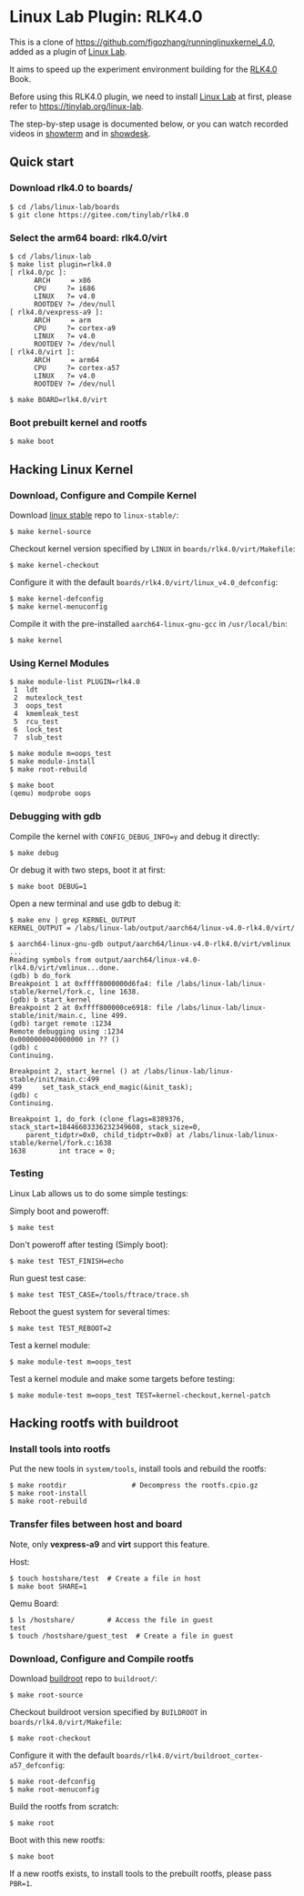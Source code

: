 
# Linux Lab Plugin: RLK4.0

This is a clone of <https://github.com/figozhang/runninglinuxkernel_4.0>, added as a plugin of [Linux Lab](https://gitee.com/tinylab/linux-lab).

It aims to speed up the experiment environment building for the [RLK4.0](http://www.epubit.com.cn/book/details/4835) Book.

Before using this RLK4.0 plugin, we need to install [Linux Lab](https://gitee.com/tinylab/linux-lab) at first, please refer to <https://tinylab.org/linux-lab>.

The step-by-step usage is documented below, or you can watch recorded videos in [showterm](http://showterm.io/e786d08e0ea0964f3efb1) and in [showdesk](http://showdesk.io/2017-08-20-15-15-09-using-rlk4.0-in-linux-lab-00-15-58/).

## Quick start

### Download rlk4.0 to boards/

    $ cd /labs/linux-lab/boards
    $ git clone https://gitee.com/tinylab/rlk4.0

### Select the arm64 board: rlk4.0/virt

    $ cd /labs/linux-lab
    $ make list plugin=rlk4.0
    [ rlk4.0/pc ]:
          ARCH     = x86
          CPU     ?= i686
          LINUX   ?= v4.0
          ROOTDEV ?= /dev/null
    [ rlk4.0/vexpress-a9 ]:
          ARCH     = arm
          CPU     ?= cortex-a9
          LINUX   ?= v4.0
          ROOTDEV ?= /dev/null
    [ rlk4.0/virt ]:
          ARCH     = arm64
          CPU     ?= cortex-a57
          LINUX   ?= v4.0
          ROOTDEV ?= /dev/null

    $ make BOARD=rlk4.0/virt

### Boot prebuilt kernel and rootfs

    $ make boot

## Hacking Linux Kernel

### Download, Configure and Compile Kernel

Download [linux stable](https://git.kernel.org/pub/scm/linux/kernel/git/stable/linux-stable.git) repo to `linux-stable/`:

    $ make kernel-source

Checkout kernel version specified by `LINUX` in `boards/rlk4.0/virt/Makefile`:

    $ make kernel-checkout

Configure it with the default `boards/rlk4.0/virt/linux_v4.0_defconfig`:

    $ make kernel-defconfig
    $ make kernel-menuconfig

Compile it with the pre-installed `aarch64-linux-gnu-gcc` in `/usr/local/bin`:

    $ make kernel

### Using Kernel Modules

    $ make module-list PLUGIN=rlk4.0
     1	ldt
     2	mutexlock_test
     3	oops_test
     4	kmemleak_test
     5	rcu_test
     6	lock_test
     7	slub_test

    $ make module m=oops_test
    $ make module-install
    $ make root-rebuild

    $ make boot
    (qemu) modprobe oops

### Debugging with gdb

Compile the kernel with `CONFIG_DEBUG_INFO=y` and debug it directly:

    $ make debug

Or debug it with two steps, boot it at first:

    $ make boot DEBUG=1

Open a new terminal and use gdb to debug it:

    $ make env | grep KERNEL_OUTPUT
    KERNEL_OUTPUT = /labs/linux-lab/output/aarch64/linux-v4.0-rlk4.0/virt/

    $ aarch64-linux-gnu-gdb output/aarch64/linux-v4.0-rlk4.0/virt/vmlinux
    ...
    Reading symbols from output/aarch64/linux-v4.0-rlk4.0/virt/vmlinux...done.
    (gdb) b do_fork
    Breakpoint 1 at 0xffff8000000d6fa4: file /labs/linux-lab/linux-stable/kernel/fork.c, line 1638.
    (gdb) b start_kernel
    Breakpoint 2 at 0xffff800000ce6918: file /labs/linux-lab/linux-stable/init/main.c, line 499.
    (gdb) target remote :1234
    Remote debugging using :1234
    0x0000000040000000 in ?? ()
    (gdb) c
    Continuing.

    Breakpoint 2, start_kernel () at /labs/linux-lab/linux-stable/init/main.c:499
    499		set_task_stack_end_magic(&init_task);
    (gdb) c
    Continuing.

    Breakpoint 1, do_fork (clone_flags=8389376, stack_start=18446603336232349608, stack_size=0,
        parent_tidptr=0x0, child_tidptr=0x0) at /labs/linux-lab/linux-stable/kernel/fork.c:1638
    1638		int trace = 0;


### Testing

Linux Lab allows us to do some simple testings:

Simply boot and poweroff:

    $ make test

Don't poweroff after testing (Simply boot):

    $ make test TEST_FINISH=echo

Run guest test case:

    $ make test TEST_CASE=/tools/ftrace/trace.sh

Reboot the guest system for several times:

    $ make test TEST_REBOOT=2

Test a kernel module:

    $ make module-test m=oops_test

Test a kernel module and make some targets before testing:

    $ make module-test m=oops_test TEST=kernel-checkout,kernel-patch

## Hacking rootfs with buildroot

### Install tools into rootfs

Put the new tools in `system/tools`, install tools and rebuild the rootfs:

    $ make rootdir                # Decompress the rootfs.cpio.gz
    $ make root-install
    $ make root-rebuild

### Transfer files between host and board

Note, only **vexpress-a9** and **virt** support this feature.

Host:

    $ touch hostshare/test  # Create a file in host
    $ make boot SHARE=1

Qemu Board:

    $ ls /hostshare/        # Access the file in guest
    test
    $ touch /hostshare/guest_test  # Create a file in guest

### Download, Configure and Compile rootfs

Download [buildroot](https://gitee.com/buildroot/buildroot) repo to `buildroot/`:

    $ make root-source

Checkout buildroot version specified by `BUILDROOT` in `boards/rlk4.0/virt/Makefile`:

    $ make root-checkout

Configure it with the default `boards/rlk4.0/virt/buildroot_cortex-a57_defconfig`:

    $ make root-defconfig
    $ make root-menuconfig

Build the rootfs from scratch:

    $ make root

Boot with this new rootfs:

    $ make boot

If a new rootfs exists, to install tools to the prebuilt rootfs, please pass `PBR=1`.
